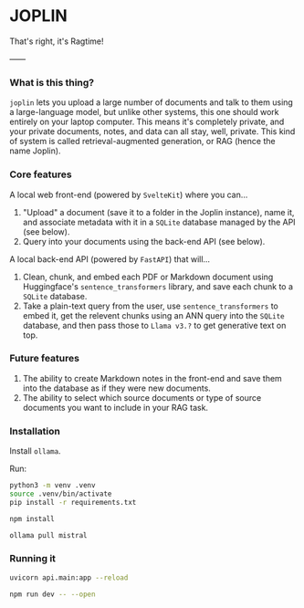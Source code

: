 # JOPLIN

That's right, it's Ragtime!

——

### What is this thing?

`joplin` lets you upload a large number of documents and talk to them using a large-language model, but unlike other systems, this one should work entirely on your laptop computer. This means it's completely private, and your private documents, notes, and data can all stay, well, private. This kind of system is called retrieval-augmented generation, or RAG (hence the name Joplin).

### Core features

A local web front-end (powered by `SvelteKit`) where you can...

1. "Upload" a document (save it to a folder in the Joplin instance), name it, and associate metadata with it in a `SQLite` database managed by the API (see below).
2. Query into your documents using the back-end API (see below).

A local back-end API (powered by `FastAPI`) that will...

1. Clean, chunk, and embed each PDF or Markdown document using Huggingface's `sentence_transformers` library, and save each chunk to a `SQLite` database.
2. Take a plain-text query from the user, use `sentence_transformers` to embed it, get the relevent chunks using an ANN query into the `SQLite` database, and then pass those to `Llama v3.?` to get generative text on top.

### Future features

1. The ability to create Markdown notes in the front-end and save them into the database as if they were new documents.
2. The ability to select which source documents or type of source documents you want to include in your RAG task.


### Installation

Install `ollama`.

Run:

```bash
python3 -m venv .venv
source .venv/bin/activate
pip install -r requirements.txt

npm install

ollama pull mistral
```

### Running it

```bash
uvicorn api.main:app --reload
```

```bash
npm run dev -- --open
```